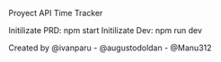 Proyect API Time Tracker

Initilizate PRD: npm start
Initilizate Dev: npm run dev

Created by @ivanparu - @augustodoldan - @Manu312